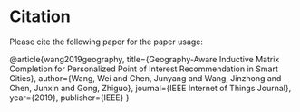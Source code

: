# Citation
Please cite the following paper for the paper usage:

@article{wang2019geography,
  title={Geography-Aware Inductive Matrix Completion for Personalized Point of Interest Recommendation in Smart Cities},
  author={Wang, Wei and Chen, Junyang and Wang, Jinzhong and Chen, Junxin and Gong, Zhiguo},
  journal={IEEE Internet of Things Journal},
  year={2019},
  publisher={IEEE}
}
